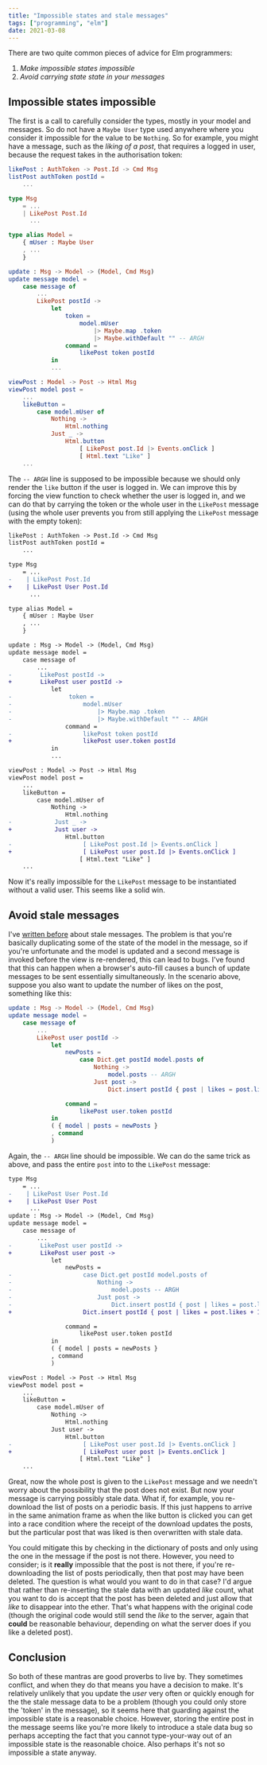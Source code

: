 ```yaml
---
title: "Impossible states and stale messages"
tags: ["programming", "elm"]
date: 2021-03-08
---
```


There are two quite common pieces of advice for Elm programmers:
1. *Make impossible states impossible*
2. *Avoid carrying state state in your messages*

## Impossible states impossible

The first is a call to carefully consider the types, mostly in your model and messages. So do not have a `Maybe User` type used anywhere where you consider it impossible for the value to be `Nothing`. So for example, you might have a message, such as the *liking of a post*, that requires a logged in user, because the request takes in the authorisation token:

```elm
likePost : AuthToken -> Post.Id -> Cmd Msg
listPost authToken postId =
    ...

type Msg
    = ...
    | LikePost Post.Id
      ...

type alias Model =
    { mUser : Maybe User
    , ...
    }

update : Msg -> Model -> (Model, Cmd Msg)
update message model =
    case message of
        ...
        LikePost postId ->
            let
                token =
                    model.mUser
                        |> Maybe.map .token
                        |> Maybe.withDefault "" -- ARGH
                command =
                    likePost token postId
            in
            ...

viewPost : Model -> Post -> Html Msg
viewPost model post =
    ...
    likeButton =
        case model.mUser of
            Nothing ->
                Html.nothing
            Just _ ->
                Html.button
                    [ LikePost post.Id |> Events.onClick ]
                    [ Html.text "Like" ]
    ...
```

The `-- ARGH` line is supposed to be impossible because we should only render the `like` button if the user is logged in. We can improve this by forcing the view function to check whether the user is logged in, and we can do that by carrying the token or the whole user in the `LikePost` message (using the whole user prevents you from still applying the `LikePost` message with the empty token):


```diff
likePost : AuthToken -> Post.Id -> Cmd Msg
listPost authToken postId =
    ...

type Msg
    = ...
-    | LikePost Post.Id
+    | LikePost User Post.Id
      ...

type alias Model =
    { mUser : Maybe User
    , ...
    }

update : Msg -> Model -> (Model, Cmd Msg)
update message model =
    case message of
        ...
-        LikePost postId ->
+        LikePost user postId ->
            let
-                token =
-                    model.mUser
-                        |> Maybe.map .token
-                        |> Maybe.withDefault "" -- ARGH
                command =
-                    likePost token postId
+                    likePost user.token postId
            in
            ...

viewPost : Model -> Post -> Html Msg
viewPost model post =
    ...
    likeButton =
        case model.mUser of
            Nothing ->
                Html.nothing
-            Just _ ->
+            Just user ->
                Html.button
-                    [ LikePost post.Id |> Events.onClick ]
+                    [ LikePost user post.Id |> Events.onClick ]
                    [ Html.text "Like" ]
    ...
```

Now it's really impossible for the `LikePost` message to be instantiated without a valid user. This seems like a solid win.

## Avoid stale messages

I've [written before](/posts/2021-02-16-stale-messages/) about stale messages. The problem is that you're basically duplicating some of the state of the model in the message, so if you're unfortunate and the model is updated and a second message is invoked before the view is re-rendered, this can lead to bugs. I've found that this can happen when a browser's auto-fill causes a bunch of update messages to be sent essentially simultaneously. In the scenario above, suppose you also want to update the number of likes on the post, something like this:

```elm
update : Msg -> Model -> (Model, Cmd Msg)
update message model =
    case message of
        ...
        LikePost user postId ->
            let
                newPosts =
                    case Dict.get postId model.posts of
                        Nothing ->
                            model.posts -- ARGH
                        Just post ->
                            Dict.insert postId { post | likes = post.likes + 1 } model.posts

                command =
                    likePost user.token postId
            in
            ( { model | posts = newPosts }
            , command
            )
```

Again, the `-- ARGH` line should be impossible. We can do the same trick as above, and pass the entire `post` into to the `LikePost` message:


```diff
type Msg
    = ...
-    | LikePost User Post.Id
+    | LikePost User Post
      ...
update : Msg -> Model -> (Model, Cmd Msg)
update message model =
    case message of
        ...
-        LikePost user postId ->
+        LikePost user post ->
            let
                newPosts =
-                    case Dict.get postId model.posts of
-                        Nothing ->
-                            model.posts -- ARGH
-                        Just post ->
-                            Dict.insert postId { post | likes = post.likes + 1 } model.posts
+                    Dict.insert postId { post | likes = post.likes + 1 } model.posts

                command =
                    likePost user.token postId
            in
            ( { model | posts = newPosts }
            , command
            )

viewPost : Model -> Post -> Html Msg
viewPost model post =
    ...
    likeButton =
        case model.mUser of
            Nothing ->
                Html.nothing
            Just user ->
                Html.button
-                    [ LikePost user post.Id |> Events.onClick ]
+                    [ LikePost user post |> Events.onClick ]
                    [ Html.text "Like" ]
    ...
```

Great, now the whole post is given to the `LikePost` message and we needn't worry about the possibility that the post does not exist. But now your message is carrying possibly stale data. What if, for example, you re-download the list of posts on a periodic basis. If this just happens to arrive in the same animation frame as when the like button is clicked you can get into a race condition where the receipt of the download updates the posts, but the particular post that was liked is then overwritten with stale data. 

You could mitigate this by checking in the dictionary of posts and only using the one in the message if the post is not there. However, you need to consider; is it **really** impossible that the post is not there, if you're re-downloading the list of posts periodically, then that post may have been deleted. The question is what would you want to do in that case? I'd argue that rather than re-inserting the stale data with an updated *like* count, what you want to do is accept that the post has been deleted and just allow that *like* to disappear into the ether. That's what happens with the original code (though the original code would still send the *like* to the server, again that **could** be reasonable behaviour, depending on what the server does if you like a deleted post).

## Conclusion

So both of these mantras are good proverbs to live by. They sometimes conflict, and when they do that means you have a decision to make. It's relatively unlikely that you update the *user* very often or quickly enough for the the stale message data to be a problem (though you could only store the 'token' in the message), so it seems here that guarding against the impossible state is a reasonable choice. However, storing the entire post in the message seems like you're more likely to introduce a stale data bug so perhaps accepting the fact that you cannot type-your-way out of an impossible state is the reasonable choice. Also perhaps it's not so impossible a state anyway.
